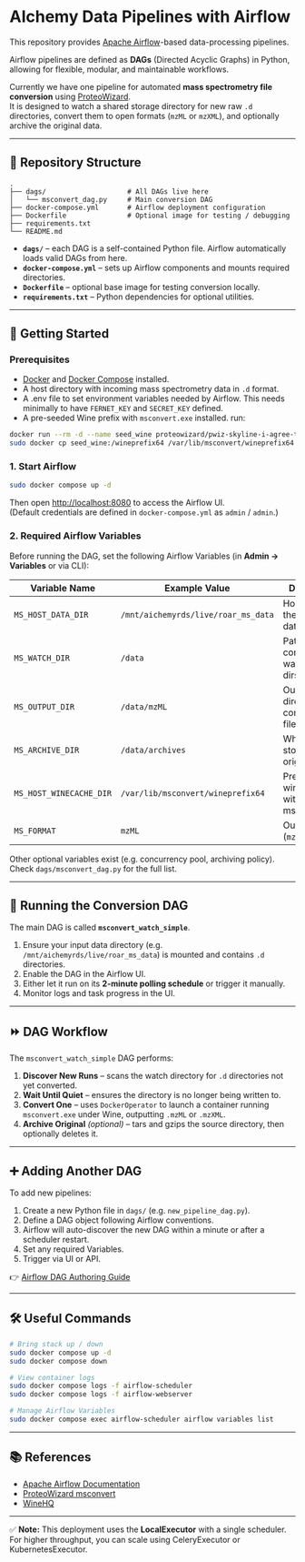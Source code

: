 # AIchemy Data Pipelines with Airflow

This repository provides [Apache Airflow](https://airflow.apache.org/)-based data-processing pipelines.

Airflow pipelines are defined as **DAGs** (Directed Acyclic Graphs) in Python, allowing for flexible, modular, and maintainable workflows.

Currently we have one pipeline for automated **mass spectrometry file conversion** using [ProteoWizard](https://proteowizard.sourceforge.io/tools.shtml).  
It is designed to watch a shared storage directory for new raw `.d` directories, convert them to open formats (`mzML` or `mzXML`), and optionally archive the original data.

---

## 🧱 Repository Structure

```plaintext
.
├── dags/                    # All DAGs live here
│   └── msconvert_dag.py     # Main conversion DAG
├── docker-compose.yml       # Airflow deployment configuration
├── Dockerfile               # Optional image for testing / debugging
├── requirements.txt
└── README.md
```

- **`dags/`** – each DAG is a self-contained Python file. Airflow automatically loads valid DAGs from here.  
- **`docker-compose.yml`** – sets up Airflow components and mounts required directories.  
- **`Dockerfile`** – optional base image for testing conversion locally.  
- **`requirements.txt`** – Python dependencies for optional utilities.

---

## 🚀 Getting Started

### Prerequisites

- [Docker](https://docs.docker.com/get-docker/) and [Docker Compose](https://docs.docker.com/compose/install/) installed.
- A host directory with incoming mass spectrometry data in `.d` format.
- A .env file to set environment variables needed by Airflow. This needs minimally to have `FERNET_KEY` and `SECRET_KEY` defined.
- A pre-seeded Wine prefix with `msconvert.exe` installed. run:

```bash
docker run --rm -d --name seed_wine proteowizard/pwiz-skyline-i-agree-to-the-vendor-licenses sleep infinity
sudo docker cp seed_wine:/wineprefix64 /var/lib/msconvert/wineprefix64
```

### 1. Start Airflow

```bash
sudo docker compose up -d
```

Then open [http://localhost:8080](http://localhost:8080) to access the Airflow UI.  
(Default credentials are defined in `docker-compose.yml` as `admin` / `admin`.)

### 2. Required Airflow Variables

Before running the DAG, set the following Airflow Variables (in **Admin → Variables** or via CLI):

| Variable Name             | Example Value                              | Description                                   |
|---------------------------|---------------------------------------------|-----------------------------------------------|
| `MS_HOST_DATA_DIR`        | `/mnt/aichemyrds/live/roar_ms_data`         | Host path to the watched data directory       |
| `MS_WATCH_DIR`            | `/data`                                    | Path inside container to watch for `.d` dirs |
| `MS_OUTPUT_DIR`           | `/data/mzML`                               | Output directory for converted files         |
| `MS_ARCHIVE_DIR`          | `/data/archives`                           | Where to store archived originals            |
| `MS_HOST_WINECACHE_DIR`   | `/var/lib/msconvert/wineprefix64`          | Pre-seeded wineprefix with msconvert.exe     |
| `MS_FORMAT`               | `mzML`                                     | Output format (`mzML` or `mzXML`)            |

Other optional variables exist (e.g. concurrency pool, archiving policy).  
Check `dags/msconvert_dag.py` for the full list.

---

## 🧪 Running the Conversion DAG

The main DAG is called **`msconvert_watch_simple`**.

1. Ensure your input data directory (e.g. `/mnt/aichemyrds/live/roar_ms_data`) is mounted and contains `.d` directories.  
2. Enable the DAG in the Airflow UI.  
3. Either let it run on its **2-minute polling schedule** or trigger it manually.  
4. Monitor logs and task progress in the UI.

---

## ⏩ DAG Workflow

The `msconvert_watch_simple` DAG performs:

1. **Discover New Runs** – scans the watch directory for `.d` directories not yet converted.  
2. **Wait Until Quiet** – ensures the directory is no longer being written to.  
3. **Convert One** – uses `DockerOperator` to launch a container running `msconvert.exe` under Wine, outputting `.mzML` or `.mzXML`.  
4. **Archive Original** *(optional)* – tars and gzips the source directory, then optionally deletes it.

---

## ➕ Adding Another DAG

To add new pipelines:

1. Create a new Python file in `dags/` (e.g. `new_pipeline_dag.py`).
2. Define a DAG object following Airflow conventions.
3. Airflow will auto-discover the new DAG within a minute or after a scheduler restart.
4. Set any required Variables.
5. Trigger via UI or API.

👉 [Airflow DAG Authoring Guide](https://airflow.apache.org/docs/apache-airflow/stable/concepts/dags.html)

---

## 🛠️ Useful Commands

```bash
# Bring stack up / down
sudo docker compose up -d
sudo docker compose down

# View container logs
sudo docker compose logs -f airflow-scheduler
sudo docker compose logs -f airflow-webserver

# Manage Airflow Variables
sudo docker compose exec airflow-scheduler airflow variables list
```

---

## 📚 References

- [Apache Airflow Documentation](https://airflow.apache.org/docs/)
- [ProteoWizard msconvert](https://proteowizard.sourceforge.io/tools.shtml)
- [WineHQ](https://wiki.winehq.org/)

---

✅ **Note:** This deployment uses the **LocalExecutor** with a single scheduler. For higher throughput, you can scale using CeleryExecutor or KubernetesExecutor.
